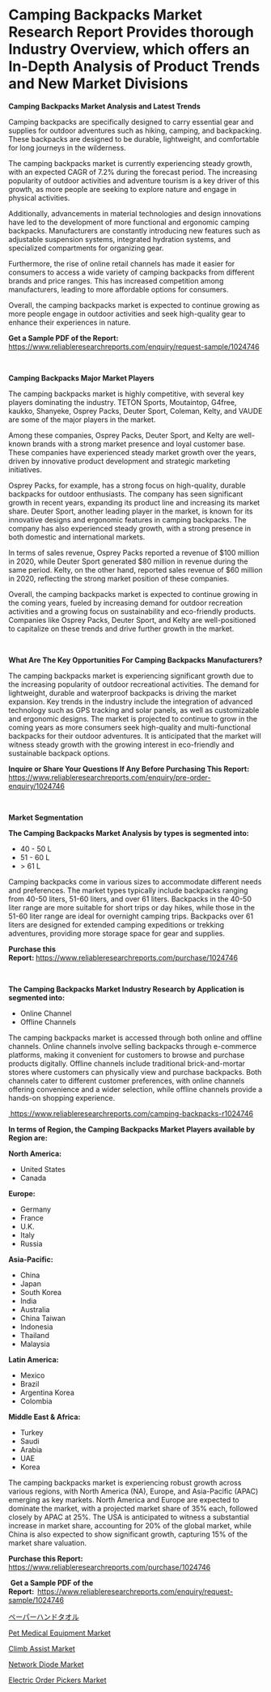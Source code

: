 <p><h1>Camping Backpacks Market Research Report Provides thorough Industry Overview, which offers an In-Depth Analysis of Product Trends and New Market Divisions</h1></p><p><strong>Camping Backpacks Market Analysis and Latest Trends</strong></p>
<p><p>Camping backpacks are specifically designed to carry essential gear and supplies for outdoor adventures such as hiking, camping, and backpacking. These backpacks are designed to be durable, lightweight, and comfortable for long journeys in the wilderness.</p><p>The camping backpacks market is currently experiencing steady growth, with an expected CAGR of 7.2% during the forecast period. The increasing popularity of outdoor activities and adventure tourism is a key driver of this growth, as more people are seeking to explore nature and engage in physical activities.</p><p>Additionally, advancements in material technologies and design innovations have led to the development of more functional and ergonomic camping backpacks. Manufacturers are constantly introducing new features such as adjustable suspension systems, integrated hydration systems, and specialized compartments for organizing gear.</p><p>Furthermore, the rise of online retail channels has made it easier for consumers to access a wide variety of camping backpacks from different brands and price ranges. This has increased competition among manufacturers, leading to more affordable options for consumers.</p><p>Overall, the camping backpacks market is expected to continue growing as more people engage in outdoor activities and seek high-quality gear to enhance their experiences in nature.</p></p>
<p><strong>Get a Sample PDF of the Report:&nbsp;</strong> <a href="https://www.reliableresearchreports.com/enquiry/request-sample/1024746">https://www.reliableresearchreports.com/enquiry/request-sample/1024746</a></p>
<p>&nbsp;</p>
<p><strong>Camping Backpacks Major Market Players</strong></p>
<p><p>The camping backpacks market is highly competitive, with several key players dominating the industry. TETON Sports, Moutaintop, G4free, kaukko, Shanyeke, Osprey Packs, Deuter Sport, Coleman, Kelty, and VAUDE are some of the major players in the market.</p><p>Among these companies, Osprey Packs, Deuter Sport, and Kelty are well-known brands with a strong market presence and loyal customer base. These companies have experienced steady market growth over the years, driven by innovative product development and strategic marketing initiatives. </p><p>Osprey Packs, for example, has a strong focus on high-quality, durable backpacks for outdoor enthusiasts. The company has seen significant growth in recent years, expanding its product line and increasing its market share. Deuter Sport, another leading player in the market, is known for its innovative designs and ergonomic features in camping backpacks. The company has also experienced steady growth, with a strong presence in both domestic and international markets.</p><p>In terms of sales revenue, Osprey Packs reported a revenue of $100 million in 2020, while Deuter Sport generated $80 million in revenue during the same period. Kelty, on the other hand, reported sales revenue of $60 million in 2020, reflecting the strong market position of these companies.</p><p>Overall, the camping backpacks market is expected to continue growing in the coming years, fueled by increasing demand for outdoor recreation activities and a growing focus on sustainability and eco-friendly products. Companies like Osprey Packs, Deuter Sport, and Kelty are well-positioned to capitalize on these trends and drive further growth in the market.</p></p>
<p>&nbsp;</p>
<p><strong>What Are The Key Opportunities For Camping Backpacks Manufacturers?</strong></p>
<p><p>The camping backpacks market is experiencing significant growth due to the increasing popularity of outdoor recreational activities. The demand for lightweight, durable and waterproof backpacks is driving the market expansion. Key trends in the industry include the integration of advanced technology such as GPS tracking and solar panels, as well as customizable and ergonomic designs. The market is projected to continue to grow in the coming years as more consumers seek high-quality and multi-functional backpacks for their outdoor adventures. It is anticipated that the market will witness steady growth with the growing interest in eco-friendly and sustainable backpack options.</p></p>
<p><strong>Inquire or Share Your Questions If Any Before Purchasing This Report:</strong> <a href="https://www.reliableresearchreports.com/enquiry/pre-order-enquiry/1024746">https://www.reliableresearchreports.com/enquiry/pre-order-enquiry/1024746</a></p>
<p>&nbsp;</p>
<p><strong>Market Segmentation</strong></p>
<p><strong>The Camping Backpacks Market Analysis by types is segmented into:</strong></p>
<p><ul><li>40 - 50 L</li><li>51 - 60 L</li><li>> 61 L</li></ul></p>
<p><p>Camping backpacks come in various sizes to accommodate different needs and preferences. The market types typically include backpacks ranging from 40-50 liters, 51-60 liters, and over 61 liters. Backpacks in the 40-50 liter range are more suitable for short trips or day hikes, while those in the 51-60 liter range are ideal for overnight camping trips. Backpacks over 61 liters are designed for extended camping expeditions or trekking adventures, providing more storage space for gear and supplies.</p></p>
<p><strong>Purchase this Report:&nbsp;</strong><a href="https://www.reliableresearchreports.com/purchase/1024746">https://www.reliableresearchreports.com/purchase/1024746</a></p>
<p>&nbsp;</p>
<p><strong>The Camping Backpacks Market Industry Research by Application is segmented into:</strong></p>
<p><ul><li>Online Channel</li><li>Offline Channels</li></ul></p>
<p><p>The camping backpacks market is accessed through both online and offline channels. Online channels involve selling backpacks through e-commerce platforms, making it convenient for customers to browse and purchase products digitally. Offline channels include traditional brick-and-mortar stores where customers can physically view and purchase backpacks. Both channels cater to different customer preferences, with online channels offering convenience and a wider selection, while offline channels provide a hands-on shopping experience.</p></p>
<p><a href="https://www.reliableresearchreports.com/camping-backpacks-r1024746">&nbsp;https://www.reliableresearchreports.com/camping-backpacks-r1024746</a></p>
<p><strong>In terms of Region, the Camping Backpacks Market Players available by Region are:</strong></p>
<p>
    <p> <strong> North America: </strong>
        <ul>
            <li>United States</li>
            <li>Canada</li>
        </ul>
        </p> 
    <p> <strong> Europe: </strong>
        <ul>
            <li>Germany</li>
            <li>France</li>
            <li>U.K.</li>
            <li>Italy</li>
            <li>Russia</li>
        </ul>
        </p> 
    <p> <strong> Asia-Pacific: </strong>
        <ul>
            <li>China</li>
            <li>Japan</li>
            <li>South Korea</li>
            <li>India</li>
            <li>Australia</li>
            <li>China Taiwan</li>
            <li>Indonesia</li>
            <li>Thailand</li>
            <li>Malaysia</li>
        </ul>
        </p> 
    <p> <strong> Latin America: </strong>
        <ul>
            <li>Mexico</li>
            <li>Brazil</li>
            <li>Argentina Korea</li>
            <li>Colombia</li>
        </ul>
        </p> 
    <p> <strong> Middle East & Africa: </strong>
        <ul>
            <li>Turkey</li>
            <li>Saudi</li>
            <li>Arabia</li>
            <li>UAE</li>
            <li>Korea</li>
        </ul>
    </p>
    </p>
<p><p>The camping backpacks market is experiencing robust growth across various regions, with North America (NA), Europe, and Asia-Pacific (APAC) emerging as key markets. North America and Europe are expected to dominate the market, with a projected market share of 35% each, followed closely by APAC at 25%. The USA is anticipated to witness a substantial increase in market share, accounting for 20% of the global market, while China is also expected to show significant growth, capturing 15% of the market share valuation.</p></p>
<p><strong>Purchase this Report: </strong><a href="https://www.reliableresearchreports.com/purchase/1024746">https://www.reliableresearchreports.com/purchase/1024746</a></p>
<p>&nbsp;<strong>Get a Sample PDF of the Report:&nbsp;&nbsp;</strong><a href="https://www.reliableresearchreports.com/enquiry/request-sample/1024746">https://www.reliableresearchreports.com/enquiry/request-sample/1024746</a></p>
<p><strong></strong></p>
<p><p><a href="https://github.com/zoetazuur/Market-Research-Report-List-1/blob/main/520352654113.md">ペーパーハンドタオル</a></p><p><a href="https://www.linkedin.com/pulse/pet-medical-equipment-market-trends-analysis-forecasted-irfse">Pet Medical Equipment Market</a></p><p><a href="https://github.com/IzaiahBartell/Market-Research-Report-List-1/blob/main/climb-assist-market.md">Climb Assist Market</a></p><p><a href="https://github.com/biheemgalvinlouises6hokrh3h/Market-Research-Report-List-2/blob/main/network-diode-market.md">Network Diode Market</a></p><p><a href="https://www.linkedin.com/pulse/electric-order-pickersnbspmarket-focuses-market-share-size-w66fc">Electric Order Pickers Market</a></p></p>